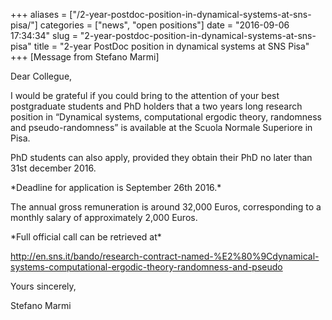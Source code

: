 +++
aliases = ["/2-year-postdoc-position-in-dynamical-systems-at-sns-pisa/"]
categories = ["news", "open positions"]
date = "2016-09-06 17:34:34"
slug = "2-year-postdoc-position-in-dynamical-systems-at-sns-pisa"
title = "2-year PostDoc position in dynamical systems at SNS Pisa"
+++
\[Message from Stefano Marmi\]

Dear Collegue,

I would be grateful if you could bring to the attention of your best
postgraduate students and PhD holders that a two years long research
position in “Dynamical systems, computational ergodic theory, randomness
and pseudo-randomness” is available at the Scuola Normale Superiore in
Pisa.

PhD students can also apply, provided they obtain their PhD no later
than <span class="aBn"><span class="aQJ">31st december
2016</span></span>.

\*Deadline for application is <span class="aBn"><span
class="aQJ">September 26th 2016</span></span>.\*

The annual gross remuneration is around 32,000 Euros, corresponding to a
monthly salary of approximately 2,000 Euros.

\*Full official call can be retrieved at\*

<http://en.sns.it/bando/research-contract-named-%E2%80%9Cdynamical-systems-computational-ergodic-theory-randomness-and-pseudo>

Yours sincerely,

Stefano Marmi
